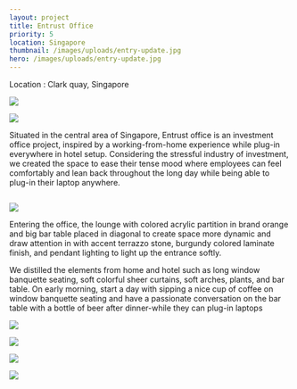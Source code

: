 ```yaml
---
layout: project
title: Entrust Office
priority: 5
location: Singapore
thumbnail: /images/uploads/entry-update.jpg
hero: /images/uploads/entry-update.jpg
---
```

Location : Clark quay, Singapore

![](/images/uploads/entry-update.jpg)

![](/images/uploads/lounge.jpg)

Situated in the central area of Singapore, Entrust office is an investment office project, inspired by a working-from-home experience while plug-in everywhere in hotel setup. Considering the stressful industry of investment, we created the space to ease their tense mood where employees can feel comfortably and lean back throughout the long day while being able to plug-in their laptop anywhere.

![]()

![](/images/uploads/meeting-room_jane-3-copcurtain.jpg)

Entering the office, the lounge with colored acrylic partition in brand orange and big bar table placed in diagonal to create space more dynamic and draw attention in with accent terrazzo stone, burgundy colored laminate finish, and pendant lighting to light up the entrance softly.

We distilled the elements from home and hotel such as long window banquette seating, soft colorful sheer curtains, soft arches, plants, and bar table. On early morning, start a day with sipping a nice cup of coffee on window banquette seating and have a passionate conversation on the bar table with a bottle of beer after dinner-while they can plug-in laptops

![](/images/uploads/manager-room.jpg)

![](/images/uploads/bathroom_1.jpg)

![](/images/uploads/elevation-updated-loungeside.jpg)

![](/images/uploads/elevation-2-jane-3.jpg)